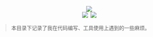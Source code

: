 <div align="center"><img src="https://ossweb-img.qq.com/images/lol/web201310/skin/big92000.jpg"/></div>
<div align="center"><img src="https://img.shields.io/badge/WeChat-yamolv-green.svg"/>&ensp;<img src="https://img.shields.io/badge/mistake-record-red.svg"/></div>

> 本目录下记录了我在代码编写、工具使用上遇到的一些麻烦。

